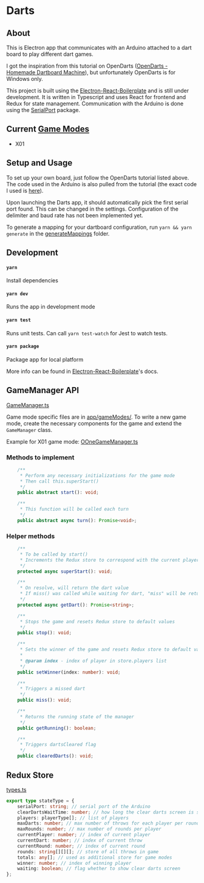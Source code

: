 # Darts

## About

This is Electron app that communicates with an Arduino attached to a dart board to play different dart games.

I got the inspiration from this tutorial on OpenDarts ([OpenDarts - Homemade Dartboard Machine](https://www.hackster.io/ricardo-alves/opendarts-homemade-dartboard-machine-2a2914)), but unfortunately OpenDarts is for Windows only.

This project is built using the [Electron-React-Boilerplate](https://github.com/electron-react-boilerplate/electron-react-boilerplate) and is still under development. It is written in Typescript and uses React for frontend and Redux for state management. Communication with the Arduino is done using the [SerialPort](https://serialport.io/) package.

## Current [Game Modes](https://www.8dartfinish.com/21-popular-darts-games-play-dartboard/)

-   X01

## Setup and Usage

To set up your own board, just follow the OpenDarts tutorial listed above. The code used in the Arduino is also pulled from the tutorial (the exact code I used is [here](arduino/darts.ino)).

Upon launching the Darts app, it should automatically pick the first serial port found. This can be changed in the settings. Configuration of the delimiter and baud rate has not been implemented yet.

To generate a mapping for your dartboard configuration, run `yarn && yarn generate` in the [generateMappings](generateMappings/) folder.

## Development

#### `yarn`

Install dependencies

#### `yarn dev`

Runs the app in development mode

#### `yarn test`

Runs unit tests. Can call `yarn test-watch` for Jest to watch tests.

#### `yarn package`

Package app for local platform

More info can be found in [Electron-React-Boilerplate](https://electron-react-boilerplate.js.org/)'s docs.

## GameManager API

[GameManager.ts](app/utils/GameManager.ts)

Game mode specific files are in [app/gameModes/](app/gameModes/). To write a new game mode, create the necessary components for the game and extend the `GameManager` class.

Example for X01 game mode: [OOneGameManager.ts](app/gameModes/oOneGame/OOneGameManager.ts)

### Methods to implement

```typescript
	/**
	 * Perform any necessary initializations for the game mode
	 * Then call this.superStart()
	 */
	public abstract start(): void;

	/**
	 * This function will be called each turn
	 */
	public abstract async turn(): Promise<void>;
```

### Helper methods

```typescript
	/**
	 * To be called by start()
	 * Increments the Redux store to correspond with the current player and round
	 */
	protected async superStart(): void;

	/**
	 * On resolve, will return the dart value
	 * If miss() was called while waiting for dart, "miss" will be returned
	 */
	protected async getDart(): Promise<string>;

	/**
	 * Stops the game and resets Redux store to default values
	 */
	public stop(): void;

	/**
	 * Sets the winner of the game and resets Redux store to default values
	 *
	 * @param index - index of player in store.players list
	 */
	public setWinner(index: number): void;

	/**
	 * Triggers a missed dart
	 */
	public miss(): void;

	/**
	 * Returns the running state of the manager
	 */
	public getRunning(): boolean;

	/**
	 * Triggers dartsCleared flag
	 */
	public clearedDarts(): void;
```

## Redux Store

[types.ts](app/reducers/types.ts)

```typescript
export type stateType = {
	serialPort: string; // serial port of the Arduino
	clearDartsWaitTime: number; // how long the clear darts screen is shown for
	players: playerType[]; // list of players
	maxDarts: number; // max number of throws for each player per round
	maxRounds: number; // max number of rounds per player
	currentPlayer: number; // index of current player
	currentDart: number; // index of current throw
	currentRound: number; // index of current round
	rounds: string[][][]; // store of all throws in game
	totals: any[]; // used as additional store for game modes
	winner: number; // index of winning player
	waiting: boolean; // flag whether to show clear darts screen
};
```
